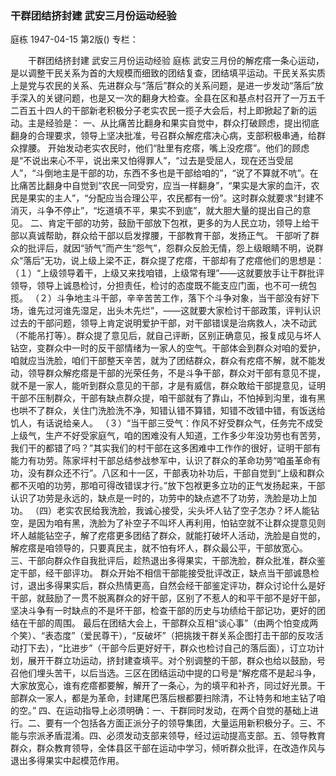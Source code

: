 ### 干群团结挤封建  武安三月份运动经验
庭栋
1947-04-15
第2版()
专栏：

　　干群团结挤封建
    武安三月份运动经验
    庭栋
    武安三月份的解疙瘩一条心运动，是以调整干民关系为首的大规模而细致的团结复查，团结填平运动。干民关系实质上是党与农民的关系、先进群众与“落后”群众的关系问题，是进一步发动“落后”放手深入的关键问题，也是又一次的翻身大检查。全县在区和基点村召开了一万五千二百五十四人的干部新老积极分子老实农民一揽子大会后，村上即掀起了新的运动。主是经验是：
    一、从比痛苦比翻身和果实自觉中，群众打破顾虑，提出彻底翻身的合理要求，领导上坚决批准，号召群众解疙瘩决心病，支部积极串通，给群众撑腰。
    开始发动老实农民时，他们“肚里有疙瘩，嘴上没疙瘩”。他们的顾虑是“不说出来心不平，说出来又怕得罪人”，“过去是受屈人，现在还当受屈人”，“斗倒地主是干部的功，东西不多也是干部给咱的”，“说了不算就不吭”。在比痛苦比翻身中自觉到“农民一同受穷，应当一样翻身”，“果实是大家的血汗，农民是果实的主人”，“分配应当合理公平，农民都有一份”。这时群众就要求“封建不消灭，斗争不停止”，“圪道填不平，果实不到底”，就大胆大量的提出自己的意见。
    二、肯定干部的功劳，鼓励干部放下包袱，更多的为人民立功，领导上给干部以真诚帮助，群众给干部以启发撑腰，干部教育干部，发扬正气。
    干部听了群众的批评后，就因“骄气”而产生“怨气”，怨群众反脸无情，怨上级眼睛不明，说群众“落后”无功，说上级上梁不正，群众提了疙瘩，干部却有了疙瘩他们的思想是：
    （１）“上级领导着干，上级又来找咱错，上级常有理”——这就要放手让干群批评领导，领导上诚恳检讨，分担责任，检讨的态度既不能支应门面，也不可一统包揽。
    （２）斗争地主斗干部，辛辛苦苦工作，落下个斗争对象，当干部没有好下场，谁先过河谁先湿足，出头木先烂”，——这就要大家检讨干部政策，评判认识过去的干部问题，领导上肯定说明爱护干部，对干部错误是治病救人，决不动武（不能吊打等）。群众提了意见后，就自己评断，区别正确意见，报复成见与坏人钻空，变群众中一时的反干部情绪为一家人的空气。干部体会到群众对咱的爱护，咱就应当洗脸，咱们干部整天辛苦，就为了团结群众，群众有疙瘩不解，就不能发动，领导群众解疙瘩是干部的光荣任务，不是斗争干部，群众对干部有意见不提，就不是一家人，能听到群众意见的干部，才是有威信，群众敢给干部提意见，证明干部不压制群众，干部有缺点群众提，咱干部就有了靠山，不怕掉到沟里，谁有黑也哄不了群众，关住门洗脸洗不净，知错认错不算错，知错不改错中错，有饭送给饥人，有话说给亲人。
    （３）“当干部三受气：作风不好受群众气，任务完不成受上级气，生产不好受家庭气，咱的困难没有人知道，工作多少年没功劳也有苦劳，我们干的都错了吗？”其实我们的村干部在这多困难中工作作的很好，证明干部有能力有功劳。陈家坪村干部总结参战参军中，认识了群众的革命功劳“咱虽革命有功，没有群众还不行”。八区和十一区，干部表功补功后，干部自觉到“上级和群众都不灭咱的功劳，那咱可得改错误才行。”放下包袱更多立功的正气发扬起来，干部认识了功劳是永远的，缺点是一时的，功劳中的缺点遮不了功劳，洗脸是功上加功。
    （四）老实农民给我洗脸，我诚心接受，尖头坏人钻了空子怎办？坏人能钻空，是因为咱有黑，洗脸为了补空子不叫坏人再利用，怕钻空就不让群众提意见则坏人越能钻空子，解了疙瘩更多团结了群众，就能打破坏人活动，洗脸是自觉的，解疙瘩是咱领导的，只要真民主，就不怕有坏人，群众最公平，干部放宽心。
    三、干部向群众作自我批评后，趁热退出多得果实，干部洗脸，群众批准，群众鉴定干部，经干部评功。
    群众开始不相信干部能接受批评改正，缺点当干部诚恳检讨，退出多得果实后，群众热情更高，自然会经干部鉴定评功，群众讨论什么是好干部，就鼓励了一贯不脱离群众的好干部，区别了不惹人的和平干部不是好干部，坚决斗争有一时缺点的不是坏干部，检查干部的历史与功绩给干部记功，更好的团结在干部的周围。
    最后在团结大会上，干部群众互相“谈心事”（由两个怕变成两个笑）、“表态度”（爱民尊干），“反破坏”（把挑拨干群关系企图打击干部的反攻活动打下去），“比进步”（干部今后更好好干，群众也检讨自己的落后面），订立功计划，展开干群立功运动，挤封建查填平。对个别调整的干部，群众也给以鼓励，号召他们埋头苦干，以后当选。三区在团结运动中提的口号是“解疙瘩不是起斗争，大家放宽心，谁有疙瘩都要解，解开了一条心，为的填平和补齐，同过好光景。干部群众一家人，都是为革命，封建尾巴落后根都要扫除清，不让特务和地主钻了咱的空。”
    四、在运动指导上必须明确：一、干群同时发动，在两个自觉的基础上进行。二、要有一个包括各方面正派分子的领导集团，大量运用新积极分子。三、不能与宗派矛盾混淆。四、必须发动支部来领导，经过运动提高支部。五、领导教育群众，群众教育领导，全体县区干部在运动中学习，倾听群众批评，在改造作风与退出多得果实中起模范作用。
